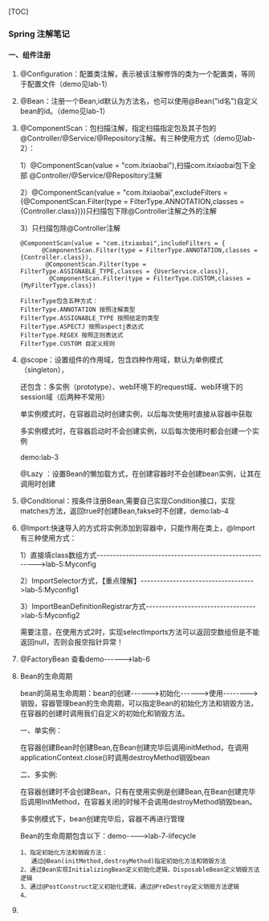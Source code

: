 [TOC]



### Spring 注解笔记

#### 一、组件注册

1. ​	@Configuration：配置类注解，表示被该注解修饰的类为一个配置类，等同于配置文件（demo见lab-1）

2. ​    @Bean：注册一个Bean,id默认为方法名，也可以使用@Bean("id名")自定义bean的id。（demo见lab-1）

3. ​    @ComponentScan：包扫描注解，指定扫描指定包及其子包的@Controller/@Service/@Repository注解。有三种使用方式（demo见lab-2）：

   1）@ComponentScan(value = "com.itxiaobai"),扫描com.itxiaobai包下全部           											@Controller/@Service/@Repository注解

   2）@ComponentScan(value = "com.itxiaobai",excludeFilters = {@ComponentScan.Filter(type = FilterType.ANNOTATION,classes = {Controller.class})})只扫描包下除@Controller注解之外的注解

   3）只扫描包除@Controller注解

   ```
   @ComponentScan(value = "com.itxiaobai",includeFilters = {
         @ComponentScan.Filter(type = FilterType.ANNOTATION,classes = {Controller.class}),
          @ComponentScan.Filter(type = FilterType.ASSIGNABLE_TYPE,classes = {UserService.class}),
           @ComponentScan.Filter(type = FilterType.CUSTOM,classes = {MyFilterType.class})
   ```

   ```
   FilterType包含五种方式：
   FilterType.ANNOTATION 按照注解类型
   FilterType.ASSIGNABLE_TYPE 按照给定的类型
   FilterType.ASPECTJ 按照aspectj表达式
   FilterType.REGEX 按照正则表达式
   FilterType.CUSTOM 自定义规则
   ```

4. @scope：设置组件的作用域，包含四种作用域，默认为单例模式（singleton），

   还包含：多实例（prototype）、web环境下的request域、web环境下的session域（后两种不常用）

   单实例模式时，在容器启动时创建实例，以后每次使用时直接从容器中获取

   多实例模式时，在容器启动时不会创建实例，以后每次使用时都会创建一个实例

   demo:lab-3

   @Lazy ：设置Bean的懒加载方式，在创建容器时不会创建bean实例，让其在调用时创建

5. @Conditional：按条件注册Bean,需要自己实现Condition接口，实现matches方法，返回true时创建Bean,fakse时不创建，demo:lab-4

6. ​    @Import:快速导入的方式将实例添加到容器中，只能作用在类上，@Import有三种使用方式：

   1）直接填class数组方式-------------------------------------------------------->lab-5:Myconfig

   2）ImportSelector方式，【重点理解】----------------------------------->lab-5:Myconfig1

   3）ImportBeanDefinitionRegistrar方式---------------------------------->lab-5:Myconfig2

   需要注意，在使用方式2时，实现selectImports方法可以返回空数组但是不能返回null，否则会报空指针异常！

7. @FactoryBean 查看demo------>lab-6

8. Bean的生命周期

   bean的简易生命周期：bean的创建------>初始化------>使用-------->销毁，容器管理bean的生命周期，可以指定Bean的初始化方法和销毁方法，在容器的创建时调用我们自定义的初始化和销毁方法。

   一、单实例：

   在容器创建Bean时创建Bean,在Bean创建完毕后调用initMethod，在调用applicationContext.close()时调用destroyMethod销毁bean

   二、多实例:

   在容器创建时不会创建Bean，只有在使用实例是创建Bean,在Bean创建完毕后调用InitMethod，在容器关闭的时候不会调用destroyMethod销毁bean。

   多实例模式下，bean创建完毕后，容器不再进行管理

   Bean的生命周期包含以下：demo---->lab-7-lifecycle

   ```
   1、指定初始化方法和销毁方法：
      通过@Bean(initMethod,destroyMethod)指定初始化方法和销毁方法
   2、通过Bean实现InitializingBean定义初始化逻辑，DisposableBean定义销毁方法逻辑
   3、通过@PostConstruct定义初始化逻辑，通过@PreDestroy定义销毁方法逻辑
   4、
   ```

   

9. 

​	